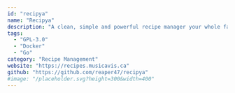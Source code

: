```yaml
---
id: "recipya"
name: "Recipya"
description: "A clean, simple and powerful recipe manager your whole family will enjoy."
tags:
  - "GPL-3.0"
  - "Docker"
  - "Go"
category: "Recipe Management"
website: "https://recipes.musicavis.ca"
github: "https://github.com/reaper47/recipya"
#image: "/placeholder.svg?height=300&width=400"
---
```


